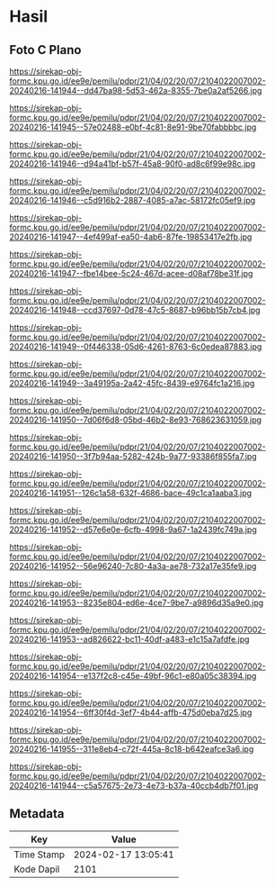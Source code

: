 # Hasil

## Foto C Plano

https://sirekap-obj-formc.kpu.go.id/ee9e/pemilu/pdpr/21/04/02/20/07/2104022007002-20240216-141944--dd47ba98-5d53-462a-8355-7be0a2af5266.jpg

https://sirekap-obj-formc.kpu.go.id/ee9e/pemilu/pdpr/21/04/02/20/07/2104022007002-20240216-141945--57e02488-e0bf-4c81-8e91-9be70fabbbbc.jpg

https://sirekap-obj-formc.kpu.go.id/ee9e/pemilu/pdpr/21/04/02/20/07/2104022007002-20240216-141946--d94a41bf-b57f-45a8-90f0-ad8c6f99e98c.jpg

https://sirekap-obj-formc.kpu.go.id/ee9e/pemilu/pdpr/21/04/02/20/07/2104022007002-20240216-141946--c5d916b2-2887-4085-a7ac-58172fc05ef9.jpg

https://sirekap-obj-formc.kpu.go.id/ee9e/pemilu/pdpr/21/04/02/20/07/2104022007002-20240216-141947--4ef499af-ea50-4ab6-87fe-19853417e2fb.jpg

https://sirekap-obj-formc.kpu.go.id/ee9e/pemilu/pdpr/21/04/02/20/07/2104022007002-20240216-141947--fbe14bee-5c24-467d-acee-d08af78be31f.jpg

https://sirekap-obj-formc.kpu.go.id/ee9e/pemilu/pdpr/21/04/02/20/07/2104022007002-20240216-141948--ccd37697-0d78-47c5-8687-b96bb15b7cb4.jpg

https://sirekap-obj-formc.kpu.go.id/ee9e/pemilu/pdpr/21/04/02/20/07/2104022007002-20240216-141949--0f446338-05d6-4261-8763-6c0edea87883.jpg

https://sirekap-obj-formc.kpu.go.id/ee9e/pemilu/pdpr/21/04/02/20/07/2104022007002-20240216-141949--3a49195a-2a42-45fc-8439-e9764fc1a216.jpg

https://sirekap-obj-formc.kpu.go.id/ee9e/pemilu/pdpr/21/04/02/20/07/2104022007002-20240216-141950--7d06f6d8-05bd-46b2-8e93-768623631059.jpg

https://sirekap-obj-formc.kpu.go.id/ee9e/pemilu/pdpr/21/04/02/20/07/2104022007002-20240216-141950--3f7b94aa-5282-424b-9a77-93386f855fa7.jpg

https://sirekap-obj-formc.kpu.go.id/ee9e/pemilu/pdpr/21/04/02/20/07/2104022007002-20240216-141951--126c1a58-632f-4686-bace-49c1ca1aaba3.jpg

https://sirekap-obj-formc.kpu.go.id/ee9e/pemilu/pdpr/21/04/02/20/07/2104022007002-20240216-141952--d57e6e0e-6cfb-4998-9a67-1a2439fc749a.jpg

https://sirekap-obj-formc.kpu.go.id/ee9e/pemilu/pdpr/21/04/02/20/07/2104022007002-20240216-141952--56e96240-7c80-4a3a-ae78-732a17e35fe9.jpg

https://sirekap-obj-formc.kpu.go.id/ee9e/pemilu/pdpr/21/04/02/20/07/2104022007002-20240216-141953--8235e804-ed6e-4ce7-9be7-a9896d35a9e0.jpg

https://sirekap-obj-formc.kpu.go.id/ee9e/pemilu/pdpr/21/04/02/20/07/2104022007002-20240216-141953--ad826622-bc11-40df-a483-e1c15a7afdfe.jpg

https://sirekap-obj-formc.kpu.go.id/ee9e/pemilu/pdpr/21/04/02/20/07/2104022007002-20240216-141954--e137f2c8-c45e-49bf-96c1-e80a05c38394.jpg

https://sirekap-obj-formc.kpu.go.id/ee9e/pemilu/pdpr/21/04/02/20/07/2104022007002-20240216-141954--6ff30f4d-3ef7-4b44-affb-475d0eba7d25.jpg

https://sirekap-obj-formc.kpu.go.id/ee9e/pemilu/pdpr/21/04/02/20/07/2104022007002-20240216-141955--311e8eb4-c72f-445a-8c18-b642eafce3a6.jpg

https://sirekap-obj-formc.kpu.go.id/ee9e/pemilu/pdpr/21/04/02/20/07/2104022007002-20240216-141944--c5a57675-2e73-4e73-b37a-40ccb4db7f01.jpg


## Metadata

| Key        | Value               |
| ---------- | ------------------- |
| Time Stamp | 2024-02-17 13:05:41 |
| Kode Dapil | 2101                |



